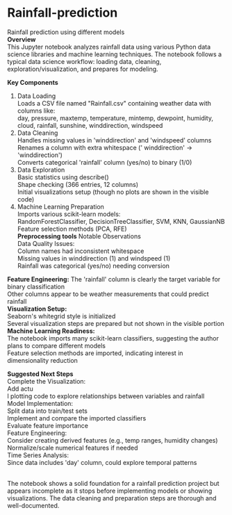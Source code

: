 # Rainfall-prediction
Rainfall prediction using different models </br>
**Overview**</br>
This Jupyter notebook analyzes rainfall data using various Python data science libraries and machine learning techniques. The notebook follows a typical data science workflow: loading data, cleaning, exploration/visualization, and prepares for modeling.</br>

**Key Components**
1. Data Loading</br>
Loads a CSV file named "Rainfall.csv" containing weather data with columns like:</br>
day, pressure, maxtemp, temperature, mintemp, dewpoint, humidity, cloud, rainfall, sunshine, winddirection, windspeed</br>
2. Data Cleaning</br>
Handles missing values in 'winddirection' and 'windspeed' columns</br>
Renames a column with extra whitespace (' winddirection' → 'winddirection')</br>
Converts categorical 'rainfall' column (yes/no) to binary (1/0)</br>
3. Data Exploration</br>
Basic statistics using describe()</br>
Shape checking (366 entries, 12 columns)</br>
Initial visualizations setup (though no plots are shown in the visible code)</br>
4. Machine Learning Preparation</br>
Imports various scikit-learn models:</br>
RandomForestClassifier, DecisionTreeClassifier, SVM, KNN, GaussianNB</br>
Feature selection methods (PCA, RFE)</br>
**Preprocessing tools**
Notable Observations</br>
Data Quality Issues:</br>
Column names had inconsistent whitespace</br>
Missing values in winddirection (1) and windspeed (1)</br>
Rainfall was categorical (yes/no) needing conversion</br>

**Feature Engineering:**
The 'rainfall' column is clearly the target variable for binary classification</br>
Other columns appear to be weather measurements that could predict rainfall</br>
**Visualization Setup:**</br>
Seaborn's whitegrid style is initialized</br>
Several visualization steps are prepared but not shown in the visible portion</br>
**Machine Learning Readiness:**</br>
The notebook imports many scikit-learn classifiers, suggesting the author plans to compare different models</br>
Feature selection methods are imported, indicating interest in dimensionality reduction</br>

**Suggested Next Steps**</br>
Complete the Visualization:</br>
Add actu</br>l plotting code to explore relationships between variables and rainfall</br>
Model Implementation:</br>
Split data into train/test sets</br>
Implement and compare the imported classifiers</br>
Evaluate feature importance</br>
Feature Engineering:</br>
Consider creating derived features (e.g., temp ranges, humidity changes)</br>
Normalize/scale numerical features if needed</br>
Time Series Analysis:</br>
Since data includes 'day' column, could explore temporal patterns</br>

</br>
The notebook shows a solid foundation for a rainfall prediction project but appears incomplete as it stops before implementing models or showing visualizations. The data cleaning and preparation steps are thorough and well-documented.
